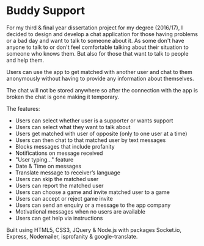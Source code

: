 # Buddy Support

For my third &amp; final year dissertation project for my degree (2016/17), I decided to design and develop a chat application for those having problems or a bad day and want to talk to someone about it. As some don't have anyone to talk to or don't feel comfortable talking about their situation to someone who knows them. But also for those that want to talk to people and help them.

Users can use the app to get matched with another user and chat to them anonymously without having to provide any information about themselves.

The chat will not be stored anywhere so after the connection with the app is broken the chat is gone making it temporary.

The features:
* Users can select whether user is a supporter or wants support
* Users can select what they want to talk about
* Users get matched with user of opposite (only to one user at a time)
* Users can then chat to that matched user by text messages
* Blocks messages that include profanity
* Notifications on message received
* "User typing..." feature
* Date & Time on messages
* Translate message to receiver’s language
* Users can skip the matched user
* Users can report the matched user
* Users can choose a game and invite matched user to a game
* Users can accept or reject game invite
* Users can send an enquiry or a message to the app company
* Motivational messages when no users are available
* Users can get help via instructions 

Built using HTML5, CSS3, JQuery &amp; Node.js with packages Socket.io, Express, Nodemailer, isprofanity & google-translate.